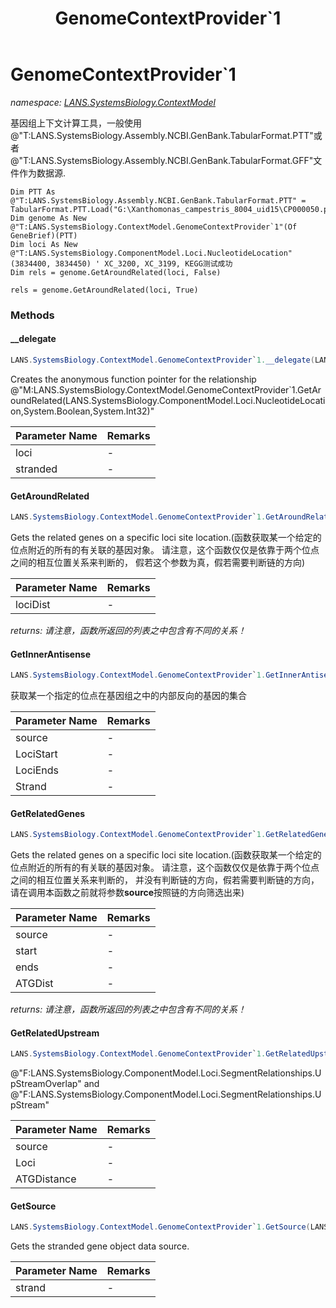 ﻿---
title: GenomeContextProvider`1
---

# GenomeContextProvider`1
_namespace: [LANS.SystemsBiology.ContextModel](N-LANS.SystemsBiology.ContextModel.html)_

基因组上下文计算工具，一般使用@"T:LANS.SystemsBiology.Assembly.NCBI.GenBank.TabularFormat.PTT"或者@"T:LANS.SystemsBiology.Assembly.NCBI.GenBank.TabularFormat.GFF"文件作为数据源.
 
 ```vbnet
 Dim PTT As @"T:LANS.SystemsBiology.Assembly.NCBI.GenBank.TabularFormat.PTT" = TabularFormat.PTT.Load("G:\Xanthomonas_campestris_8004_uid15\CP000050.ptt")
 Dim genome As New @"T:LANS.SystemsBiology.ContextModel.GenomeContextProvider`1"(Of GeneBrief)(PTT)
 Dim loci As New @"T:LANS.SystemsBiology.ComponentModel.Loci.NucleotideLocation"(3834400, 3834450) ' XC_3200, XC_3199, KEGG测试成功
 Dim rels = genome.GetAroundRelated(loci, False)
 
 rels = genome.GetAroundRelated(loci, True)
 ```

### Methods

#### __delegate
```csharp
LANS.SystemsBiology.ContextModel.GenomeContextProvider`1.__delegate(LANS.SystemsBiology.ComponentModel.Loci.NucleotideLocation,System.Boolean)
```
Creates the anonymous function pointer for the relationship @"M:LANS.SystemsBiology.ContextModel.GenomeContextProvider`1.GetAroundRelated(LANS.SystemsBiology.ComponentModel.Loci.NucleotideLocation,System.Boolean,System.Int32)"

|Parameter Name|Remarks|
|--------------|-------|
|loci|-|
|stranded|-|


#### GetAroundRelated
```csharp
LANS.SystemsBiology.ContextModel.GenomeContextProvider`1.GetAroundRelated(LANS.SystemsBiology.ComponentModel.Loci.NucleotideLocation,System.Boolean,System.Int32)
```
Gets the related genes on a specific loci site location.(函数获取某一个给定的位点附近的所有的有关联的基因对象。
 请注意，这个函数仅仅是依靠于两个位点之间的相互位置关系来判断的，
 假若这个参数为真，假若需要判断链的方向)

|Parameter Name|Remarks|
|--------------|-------|
|lociDist|-|

_returns: 请注意，函数所返回的列表之中包含有不同的关系！_

#### GetInnerAntisense
```csharp
LANS.SystemsBiology.ContextModel.GenomeContextProvider`1.GetInnerAntisense(System.Collections.Generic.IEnumerable{`0},System.Int32,System.Int32,LANS.SystemsBiology.ComponentModel.Loci.Strands)
```
获取某一个指定的位点在基因组之中的内部反向的基因的集合

|Parameter Name|Remarks|
|--------------|-------|
|source|-|
|LociStart|-|
|LociEnds|-|
|Strand|-|


#### GetRelatedGenes
```csharp
LANS.SystemsBiology.ContextModel.GenomeContextProvider`1.GetRelatedGenes(System.Collections.Generic.IEnumerable{`0},System.Int32,System.Int32,System.Int32,System.Boolean)
```
Gets the related genes on a specific loci site location.(函数获取某一个给定的位点附近的所有的有关联的基因对象。
 请注意，这个函数仅仅是依靠于两个位点之间的相互位置关系来判断的，
 并没有判断链的方向，假若需要判断链的方向，请在调用本函数之前就将参数**source**按照链的方向筛选出来)

|Parameter Name|Remarks|
|--------------|-------|
|source|-|
|start|-|
|ends|-|
|ATGDist|-|

_returns: 请注意，函数所返回的列表之中包含有不同的关系！_

#### GetRelatedUpstream
```csharp
LANS.SystemsBiology.ContextModel.GenomeContextProvider`1.GetRelatedUpstream(System.Collections.Generic.IEnumerable{`0},LANS.SystemsBiology.ComponentModel.Loci.NucleotideLocation,System.Int32)
```
@"F:LANS.SystemsBiology.ComponentModel.Loci.SegmentRelationships.UpStreamOverlap" and 
 @"F:LANS.SystemsBiology.ComponentModel.Loci.SegmentRelationships.UpStream"

|Parameter Name|Remarks|
|--------------|-------|
|source|-|
|Loci|-|
|ATGDistance|-|


#### GetSource
```csharp
LANS.SystemsBiology.ContextModel.GenomeContextProvider`1.GetSource(LANS.SystemsBiology.ComponentModel.Loci.Strands)
```
Gets the stranded gene object data source.

|Parameter Name|Remarks|
|--------------|-------|
|strand|-|





